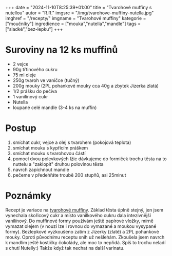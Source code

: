 +++
date = "2024-11-10T8:25:39+01:00"
title = "Tvarohové muffiny s nutellou"
autor = "R.R."
imgsrc = "/img/tvarohove-muffiny-nutella.jpg"
imghref = "/recepty/"
imgname = "Tvarohové muffiny"
kategorie = ["moučníky"]
ingredience = ["mouka","nutella","mandle"]
tags = ["sladké","bez-lepku"]
+++

# Suroviny na 12 ks muffinů

- 2 vejce
- 90g třtinového cukru
- 75 ml oleje
- 250g tvaroh ve vaničce (tučný)
- 200g mouky (2PL pohankové mouky cca 40g a zbytek Jizerka zlatá)
- 1/2 prášku do pečiva
- 1 vanilínový cukr
- Nutella
- loupané celé mandle (3-4 ks na muffin)

# Postup 
1. smíchat cukr, vejce a olej s tvarohem (pokojová teplota)
2. smíchat mouku s kypřícím práškem
3. smíchat mouku s tvarohovou částí 
4. pomocí dvou polevkových lžic dávkujeme do formiček trochu těsta na to nuttelu a "zaklopit" druhou polovinou těsta
5. navrch zapíchnout mandle
6. pečeme v předehřáte troubě 200 stupňů, asi 25minut 


# Poznámky
Recept je variace na  [tvarohové muffiny](/recepty/23-08-tvarohve-muffiny/). Základ těsta úplně stejný, jen jsem vynechala skořicový cukr a místo vanilkového cukru dala intezivnější vanilínový.
Do muffinové formy používám ještě papírové vložky, mírně vymazat olejem (v nouzi lze i rovnou do vymazané a moukou vysypané formy).
Bezlepkové vyzkoušeno zatím z Jizerky (zlaté) a 2PL pohankové mouky. Oproti původnímu receptu sníh už nešlehám. Zkoušela jsem navrch k mandlím ještě kostičky čokolády, ale moc to nepřidá. Spíš to trochu neladí s chutí Nutelly:) Takže když tak nechat na další varinatu.


<!--
-->
